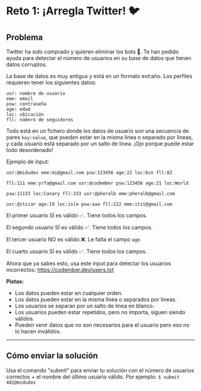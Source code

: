 # Reto 1: ¡Arregla Twitter! 🐦

## Problema

Twitter ha sido comprado y quieren eliminar los bots 🤖. Te han pedido ayuda para detectar el número de usuarios en su base de datos que tienen datos corruptos.

La base de datos es muy antigua y está en un formato extraño. Los perfiles requieren tener los siguientes datos:

```
usr: nombre de usuario
eme: email
psw: contraseña
age: edad
loc: ubicación
fll: número de seguidores
```

Todo está en un fichero donde los datos de usuario son una secuencia de pares `key:value`, que pueden estar en la misma línea o separado por líneas, y cada usuario está separado por un salto de línea. ¡Ojo porque puede estar todo desordenado!

Ejemplo de input:

```
usr:@midudev eme:mi@gmail.com psw:123456 age:22 loc:bcn fll:82

fll:111 eme:yrfa@gmail.com usr:@codember psw:123456 age:21 loc:World

psw:11133 loc:Canary fll:333 usr:@pheralb eme:pheralb@gmail.com

usr:@itziar age:19 loc:isle psw:aaa fll:222 eme:itzi@gmail.com
```

El primer usuario SÍ es válido ✅. Tiene todos los campos.

El segundo usuario SÍ es válido ✅. Tiene todos los campos.

El tercer usuario NO es válido ❌. Le falta el campo `age`.

El cuarto usuario SÍ es válido ✅. Tiene todos los campos.


Ahora que ya sabes esto, usa este input para detectar los usuarios incorrectos: https://codember.dev/users.txt

**Pistas:**

-   Los datos pueden estar en cualquier orden.
-   Los datos pueden estar en la misma línea o separados por líneas.
-   Los usuarios se separan por un salto de línea en blanco.
-   Los usuarios pueden estar repetidos, pero no importa, siguen siendo válidos.
-   Pueden venir datos que no son necesarios para el usuario pero eso no lo hacen inválidos.

---

## Cómo enviar la solución

Usa el comando "submit" para enviar tu solución con el número de usuarios correctos + el nombre del último usuario válido. Por ejemplo: `$ submit 482@midudev`

